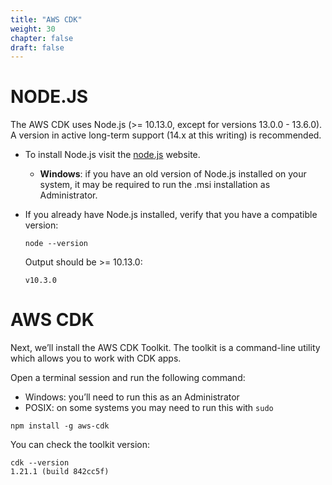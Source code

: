 ```yaml
---
title: "AWS CDK"
weight: 30
chapter: false
draft: false
---
```


# NODE.JS

The AWS CDK uses Node.js (>= 10.13.0, except for versions 13.0.0 - 13.6.0). A version in active long-term support (14.x at this writing) is recommended.

* To install Node.js visit the [node.js](https://nodejs.org/en/) website.
    * __Windows__: if you have an old version of Node.js installed on your system, it may be required to run the .msi installation as Administrator.
* If you already have Node.js installed, verify that you have a compatible version:

    ```
    node --version
    ```

    Output should be >= 10.13.0:

    ```
    v10.3.0
    ```

# AWS CDK

Next, we’ll install the AWS CDK Toolkit. The toolkit is a command-line utility which allows you to work with CDK apps.

Open a terminal session and run the following command:

* Windows: you’ll need to run this as an Administrator
* POSIX: on some systems you may need to run this with `sudo`

```
npm install -g aws-cdk
```

You can check the toolkit version:

```
cdk --version
1.21.1 (build 842cc5f)
```
